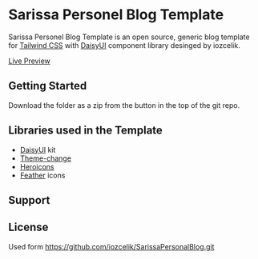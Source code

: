 # Sarissa Personel Blog Template

Sarissa Personel Blog Template is an open source, generic blog template for [Tailwind CSS](https://github.com/tailwindlabs/tailwindcss) with [DaisyUI](https://github.com/saadeghi/daisyui) component library desinged by iozcelik.

[Live Preview](https://iozcelik.github.io/SarissaPersonalBlog/public/)


## Getting Started

Download the folder as a zip from the button in the top of the git repo.


## Libraries used in the Template

- [DaisyUI](https://github.com/saadeghi/daisyui) kit
- [Theme-change](https://github.com/saadeghi/theme-change)
- [Heroicons](https://heroicons.com/)
- [Feather](https://feathericons.com/) icons

## Support


## License

Used form https://github.com/iozcelik/SarissaPersonalBlog.git